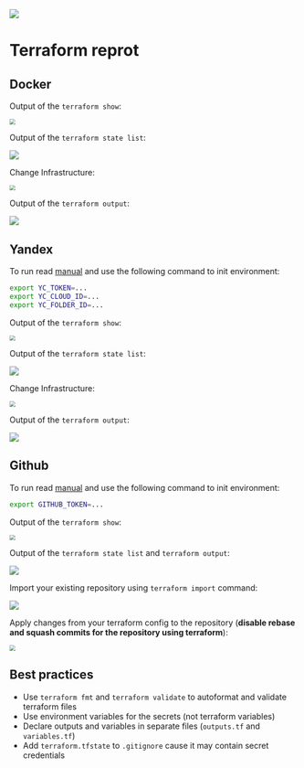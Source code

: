 ![](https://github.com/markovvn1/devops-labs/actions/workflows/terraform.yml/badge.svg?branch=lab9)


# Terraform reprot

## Docker

Output of the `terraform show`:

<img src=".github/docker_1.png" style="zoom:60%;" />

Output of the `terraform state list`:

![](.github/docker_2.png)

Change Infrastructure:

<img src=".github/docker_3.png" style="zoom:60%;" />

Output of the `terraform output`:

![](.github/docker_4.png)

## Yandex

To run read [manual](https://registry.terraform.io/providers/yandex-cloud/yandex/latest/docs) and use the following command to init environment:

```bash
export YC_TOKEN=...
export YC_CLOUD_ID=...
export YC_FOLDER_ID=...
```

Output of the `terraform show`:

<img src=".github/yandex_1.png" style="zoom:60%;" />

Output of the `terraform state list`:

![](.github/yandex_2.png)

Change Infrastructure:

<img src=".github/yandex_3.png" style="zoom:60%;" />

Output of the `terraform output`:

![](.github/yandex_4.png)

## Github

To run read [manual](https://docs.github.com/en/enterprise-server@3.4/authentication/keeping-your-account-and-data-secure/creating-a-personal-access-token) and use the following command to init environment:

```bash
export GITHUB_TOKEN=...
```

Output of the `terraform show`:

<img src=".github/github_1.png" style="zoom:60%;" />

Output of the `terraform state list` and `terraform output`:

![](.github/github_2.png)

Import your existing repository using `terraform import` command:

![](.github/github_3.png)

Apply changes from your terraform config to the repository (**disable rebase and squash commits for the repository using terraform**):

<img src=".github/github_4.png" style="zoom:60%;" />

## Best practices

* Use `terraform fmt` and `terraform validate` to autoformat and validate terraform files
* Use environment variables for the secrets (not terraform variables)
* Declare outputs and variables in separate files (`outputs.tf` and `variables.tf`)
* Add `terraform.tfstate` to `.gitignore` cause it may contain secret credentials